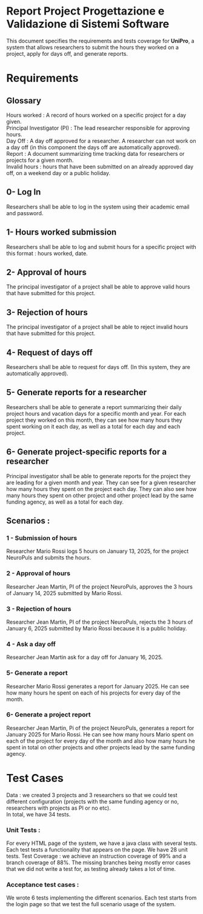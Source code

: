 # Report Project Progettazione e Validazione di Sistemi Software

This document specifies the requirements and tests coverage for **UniPro**, a system that allows researchers to submit the hours they worked on a project, apply for days off, and generate reports. 

# Requirements

## Glossary
Hours worked : A record of hours worked on a specific project for a day given.  
Principal Investigator (PI) : The lead researcher responsible for approving hours.  
Day Off : A day off approved for a researcher. A researcher can not work on a day off (in this component the days off are automatically approved).  
Report : A document summarizing time tracking data for researchers or projects for a given month.  
Invalid hours : hours that have been submitted on an already approved day off, on a weekend day or a public holiday.   

## 0- Log In
Researchers shall be able to log in the system using their academic email and password.

## 1- Hours worked submission

Researchers shall be able to log and submit hours for a specific project with this format : hours worked, date. 

## 2- Approval of hours

The principal investigator of a project shall be able to approve valid hours that have submitted for this project.

## 3- Rejection of hours

The principal investigator of a project shall be able to reject invalid hours that have submitted for this project.

## 4- Request of days off

Researchers shall be able to request for days off. (In this system, they are automatically approved).

## 5- Generate reports for a researcher

Researchers shall be able to generate a report summarizing their daily project hours and vacation days for a specific month and year. For each project they worked on this month, they can see how many hours they spent working on it each day, as well as a total for each day and each project.

## 6- Generate project-specific reports for a researcher

Principal investigator shall be able to generate reports for the project they are leading for a given month and year. They can see for a given researcher how many hours they spent on the project each day. They can also see how many hours they spent on other project and other project lead by the same funding agency, as well as a total for each day.

## Scenarios :

### 1 - Submission of hours 
Researcher Mario Rossi logs 5 hours on January 13, 2025, for the project NeuroPuls and submits the hours.

### 2 - Approval of hours 
Researcher Jean Martin, PI of the project NeuroPuls, approves the 3 hours of January 14, 2025 submitted by Mario Rossi.

### 3 - Rejection of hours 
Researcher Jean Martin, PI of the project NeuroPuls, rejects the 3 hours of January 6, 2025 submitted by Mario Rossi because it is a public holiday.

### 4 - Ask a day off
Researcher Jean Martin ask for a day off for January 16, 2025.

### 5- Generate a report
Researcher Mario Rossi generates a report for January 2025. He can see how many hours he spent on each of his projects for every day of the month.

### 6- Generate a project report
Researcher Jean Martin, Pi of the project NeuroPuls, generates a report for January 2025 for Mario Rossi. He can see how many hours Mario spent on each of the project for every day of the month and also how many hours he spent in total on other projects and other projects lead by the same funding agency.


# Test Cases
Data : we created 3 projects and 3 researchers so that we could test different configuration (projects with the same funding agency or no, researchers with projects as PI or no etc).  
In total, we have 34 tests.
### Unit Tests :
For every HTML page of the system, we have a java class with several tests. Each test tests a functionality that appears on the page. We have 28 unit tests.
Test Coverage : we achieve an instruction coverage of 99% and a branch coverage of 88%. The missing branches being mostly error cases that we did not write a test for, as testing already takes a lot of time.
### Acceptance test cases :
We wrote 6 tests implementing the different scenarios. Each test starts from the login page so that we test the full scenario usage of the system.
